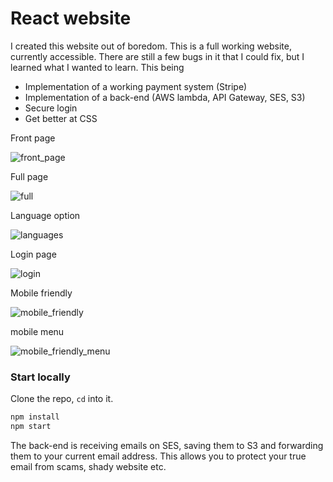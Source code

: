 # React website

I created this website out of boredom.  This is a full working website, currently accessible. There are still a few bugs in it that I could fix, but I learned what I wanted to learn. This being

- Implementation of a working payment system (Stripe)
- Implementation of a back-end (AWS lambda, API Gateway, SES, S3)
- Secure login
- Get better at CSS



Front page

![front_page](/home/home-system-76/Projects/PRIVACY/practice/Public_version/Images/front_page.png)



Full page

![full](/home/home-system-76/Projects/PRIVACY/practice/Public_version/Images/full.png)



Language option

![languages](/home/home-system-76/Projects/PRIVACY/practice/Public_version/Images/languages.png)



Login page

![login](/home/home-system-76/Projects/PRIVACY/practice/Public_version/Images/login.png)



Mobile friendly

![mobile_friendly](/home/home-system-76/Projects/PRIVACY/practice/Public_version/Images/mobile_friendly.png)



mobile menu 

![mobile_friendly_menu](/home/home-system-76/Projects/PRIVACY/practice/Public_version/Images/mobile_friendly_menu.png)

### Start locally

Clone the repo, `cd` into it.

```bash
npm install
npm start
```

The back-end is receiving emails on SES, saving them to S3 and forwarding them to your current email address.  This allows you to protect your true email from scams, shady website etc.

